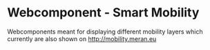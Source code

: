 Webcomponent - Smart Mobility
============================

Webcomponents meant for displaying different mobility layers which currently are also shown on  http://mobility.meran.eu
